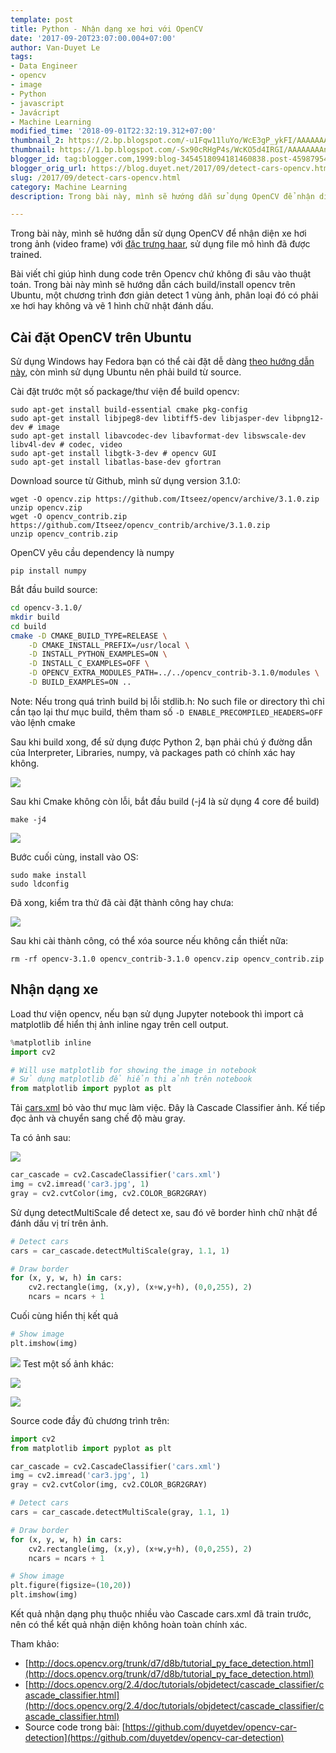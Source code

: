 ```yaml
---
template: post
title: Python - Nhận dạng xe hơi với OpenCV
date: '2017-09-20T23:07:00.004+07:00'
author: Van-Duyet Le
tags:
- Data Engineer
- opencv
- image
- Python
- javascript
- Javácript
- Machine Learning
modified_time: '2018-09-01T22:32:19.312+07:00'
thumbnail_2: https://2.bp.blogspot.com/-u1Fqw11luYo/WcE3gP_ykFI/AAAAAAAAngY/iPfg5bwKCcIVn5XTgM3SnVjKzf0QRBBegCLcBGAs/s1600/Screenshot%2Bfrom%2B2017-09-19%2B22-27-44.png
thumbnail: https://1.bp.blogspot.com/-Sx90cRHgP4s/WcKO5d4IRGI/AAAAAAAAnjM/gp0RZ17opasM_xxlTQGid7cX-WqC9BRRwCLcBGAs/s1600/result_car2.png
blogger_id: tag:blogger.com,1999:blog-3454518094181460838.post-4598795408481099766
blogger_orig_url: https://blog.duyet.net/2017/09/detect-cars-opencv.html
slug: /2017/09/detect-cars-opencv.html
category: Machine Learning
description: Trong bài này, mình sẽ hướng dẫn sử dụng OpenCV để nhận diện xe hơi trong ảnh (video frame) với đặc trưng HAAR, sử dụng file mô hình đã được trained.

---
```


Trong bài này, mình sẽ hướng dẫn sử dụng OpenCV để nhận diện xe hơi trong ảnh (video frame) với [đặc trưng haar](https://en.wikipedia.org/wiki/Haar-like_features), sử dụng file mô hình đã được trained.

Bài viết chỉ giúp hình dung code trên Opencv chứ không đi sâu vào thuật toán. Trong bài này mình sẽ hướng dẫn cách build/install opencv trên Ubuntu, một chương trình đơn giản detect 1 vùng ảnh, phân loại đó có phải xe hơi hay không và vẽ 1 hình chữ nhật đánh dấu.

## Cài đặt OpenCV trên Ubuntu ##
Sử dụng Windows hay Fedora bạn có thể cài đặt dễ dàng [theo hướng dẫn này](http://docs.opencv.org/3.0-beta/doc/py_tutorials/py_setup/py_table_of_contents_setup/py_table_of_contents_setup.html#py-table-of-content-setup), còn mình sử dụng Ubuntu nên phải build từ source.

Cài đặt trước một số package/thư viện để build opencv:

```
sudo apt-get install build-essential cmake pkg-config
sudo apt-get install libjpeg8-dev libtiff5-dev libjasper-dev libpng12-dev # image 
sudo apt-get install libavcodec-dev libavformat-dev libswscale-dev libv4l-dev # codec, video
sudo apt-get install libgtk-3-dev # opencv GUI
sudo apt-get install libatlas-base-dev gfortran
```

Download source từ Github, mình sử dụng version 3.1.0:

```
wget -O opencv.zip https://github.com/Itseez/opencv/archive/3.1.0.zip
unzip opencv.zip
wget -O opencv_contrib.zip https://github.com/Itseez/opencv_contrib/archive/3.1.0.zip
unzip opencv_contrib.zip
```

OpenCV yêu cầu dependency là numpy

```
pip install numpy
```

Bắt đầu build source:

```sh
cd opencv-3.1.0/
mkdir build
cd build
cmake -D CMAKE_BUILD_TYPE=RELEASE \
    -D CMAKE_INSTALL_PREFIX=/usr/local \
    -D INSTALL_PYTHON_EXAMPLES=ON \
    -D INSTALL_C_EXAMPLES=OFF \
    -D OPENCV_EXTRA_MODULES_PATH=../../opencv_contrib-3.1.0/modules \
    -D BUILD_EXAMPLES=ON .. 
```

Note: Nếu trong quá trình build bị lỗi stdlib.h: No such file or directory thì chỉ cần tạo lại thư mục build, thêm tham số `-D ENABLE_PRECOMPILED_HEADERS=OFF` vào lệnh cmake

Sau khi build xong, để sử dụng được Python 2, bạn phải chú ý đường dẫn của Interpreter, Libraries, numpy, và packages path có chính xác hay không.

[![](https://2.bp.blogspot.com/-u1Fqw11luYo/WcE3gP_ykFI/AAAAAAAAngY/iPfg5bwKCcIVn5XTgM3SnVjKzf0QRBBegCLcBGAs/s1600/Screenshot%2Bfrom%2B2017-09-19%2B22-27-44.png)](https://2.bp.blogspot.com/-u1Fqw11luYo/WcE3gP_ykFI/AAAAAAAAngY/iPfg5bwKCcIVn5XTgM3SnVjKzf0QRBBegCLcBGAs/s1600/Screenshot%2Bfrom%2B2017-09-19%2B22-27-44.png)

Sau khi Cmake không còn lỗi, bắt đầu build (-j4 là sử dụng 4 core để build)

```
make -j4
```

[![](https://4.bp.blogspot.com/-0SnmDeM2B0M/WcE4AXJN6JI/AAAAAAAAngg/KQt_S4_zH3Q8se_FZHqIhB-KcElleplMwCLcBGAs/s1600/Screenshot%2Bfrom%2B2017-09-19%2B22-29-22.png)](https://4.bp.blogspot.com/-0SnmDeM2B0M/WcE4AXJN6JI/AAAAAAAAngg/KQt_S4_zH3Q8se_FZHqIhB-KcElleplMwCLcBGAs/s1600/Screenshot%2Bfrom%2B2017-09-19%2B22-29-22.png)

Bước cuối cùng, install vào OS:

```
sudo make install
sudo ldconfig
```

Đã xong, kiểm tra thử đã cài đặt thành công hay chưa:

[![](https://3.bp.blogspot.com/-ADZP1py__HQ/WcFHipA-fGI/AAAAAAAAngw/KqEojie1Hb4Bhr3CSXLZpfGpqkq7zXZhgCLcBGAs/s1600/Screenshot%2Bfrom%2B2017-09-19%2B23-35-52.png)](https://3.bp.blogspot.com/-ADZP1py__HQ/WcFHipA-fGI/AAAAAAAAngw/KqEojie1Hb4Bhr3CSXLZpfGpqkq7zXZhgCLcBGAs/s1600/Screenshot%2Bfrom%2B2017-09-19%2B23-35-52.png)

Sau khi cài thành công, có thể xóa source nếu không cần thiết nữa:

```
rm -rf opencv-3.1.0 opencv_contrib-3.1.0 opencv.zip opencv_contrib.zip
```

## Nhận dạng xe ##
Load thư viện opencv, nếu bạn sử dụng Jupyter notebook thì import cả matplotlib để hiển thị ảnh inline ngay trên cell output.

```python
%matplotlib inline
import cv2

# Will use matplotlib for showing the image in notebook
# Sử dụng matplotlib để hiển thị ảnh trên notebook
from matplotlib import pyplot as plt
```

Tải [cars.xml](https://github.com/duyetdev/opencv-car-detection/blob/master/cars.xml) bỏ vào thư mục làm việc. Đây là Cascade Classifier ảnh. Kế tiếp đọc ảnh và chuyển sang chế độ màu gray.

Ta có ảnh sau:

[![](https://3.bp.blogspot.com/-Y8l5HW2tOko/WcKOUHuXN2I/AAAAAAAAni0/ImCsNb-J7WU9VSwmo4VJjlnKBrMuSO34wCLcBGAs/s1600/car3.jpg)](https://3.bp.blogspot.com/-Y8l5HW2tOko/WcKOUHuXN2I/AAAAAAAAni0/ImCsNb-J7WU9VSwmo4VJjlnKBrMuSO34wCLcBGAs/s1600/car3.jpg)

```python
car_cascade = cv2.CascadeClassifier('cars.xml')
img = cv2.imread('car3.jpg', 1)
gray = cv2.cvtColor(img, cv2.COLOR_BGR2GRAY)
```

Sử dụng detectMultiScale để detect xe, sau đó vẽ border hình chữ nhật để đánh dấu vị trí trên ảnh.

```python
# Detect cars
cars = car_cascade.detectMultiScale(gray, 1.1, 1)

# Draw border
for (x, y, w, h) in cars:
    cv2.rectangle(img, (x,y), (x+w,y+h), (0,0,255), 2)
    ncars = ncars + 1
```

Cuối cùng hiển thị kết quả

```python
# Show image
plt.imshow(img)
```

[![](https://4.bp.blogspot.com/-Q7hQ2nkdYOs/WcKOoh1NVhI/AAAAAAAAnjE/nuDEVWj14-stCPHc4aWj1UFc7GyGTudNwCK4BGAYYCw/s1600/result_car1.png)](http://4.bp.blogspot.com/-Q7hQ2nkdYOs/WcKOoh1NVhI/AAAAAAAAnjE/nuDEVWj14-stCPHc4aWj1UFc7GyGTudNwCK4BGAYYCw/s1600/result_car1.png)
Test một số ảnh khác:

[![](https://4.bp.blogspot.com/-CS1Ort8e2S8/WcKO5VqKyUI/AAAAAAAAnjI/H5ViCGDoxGcdtoE8qgaKdjoSuRsrKCM4gCLcBGAs/s800/car2.jpg)](https://4.bp.blogspot.com/-CS1Ort8e2S8/WcKO5VqKyUI/AAAAAAAAnjI/H5ViCGDoxGcdtoE8qgaKdjoSuRsrKCM4gCLcBGAs/s1600/car2.jpg)

[![](https://1.bp.blogspot.com/-Sx90cRHgP4s/WcKO5d4IRGI/AAAAAAAAnjM/gp0RZ17opasM_xxlTQGid7cX-WqC9BRRwCLcBGAs/s800/result_car2.png)](https://1.bp.blogspot.com/-Sx90cRHgP4s/WcKO5d4IRGI/AAAAAAAAnjM/gp0RZ17opasM_xxlTQGid7cX-WqC9BRRwCLcBGAs/s1600/result_car2.png)

Source code đầy đủ chương trình trên:

```python
import cv2
from matplotlib import pyplot as plt

car_cascade = cv2.CascadeClassifier('cars.xml')
img = cv2.imread('car3.jpg', 1)
gray = cv2.cvtColor(img, cv2.COLOR_BGR2GRAY)

# Detect cars
cars = car_cascade.detectMultiScale(gray, 1.1, 1)

# Draw border
for (x, y, w, h) in cars:
    cv2.rectangle(img, (x,y), (x+w,y+h), (0,0,255), 2)
    ncars = ncars + 1

# Show image
plt.figure(figsize=(10,20))
plt.imshow(img)
```

Kết quả nhận dạng phụ thuộc nhiều vào Cascade cars.xml đã train trước, nên có thể kết quả nhận diện không hoàn toàn chính xác.

Tham khảo:

- [http://docs.opencv.org/trunk/d7/d8b/tutorial_py_face_detection.html](http://docs.opencv.org/trunk/d7/d8b/tutorial_py_face_detection.html)
- [http://docs.opencv.org/2.4/doc/tutorials/objdetect/cascade_classifier/cascade_classifier.html](http://docs.opencv.org/2.4/doc/tutorials/objdetect/cascade_classifier/cascade_classifier.html)
- Source code trong bài: [https://github.com/duyetdev/opencv-car-detection](https://github.com/duyetdev/opencv-car-detection)
